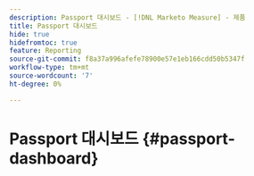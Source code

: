 ```yaml
---
description: Passport 대시보드 - [!DNL Marketo Measure] - 제품
title: Passport 대시보드
hide: true
hidefromtoc: true
feature: Reporting
source-git-commit: f8a37a996afefe78900e57e1eb166cdd50b5347f
workflow-type: tm+mt
source-wordcount: '7'
ht-degree: 0%

---
```


# Passport 대시보드 {#passport-dashboard}

